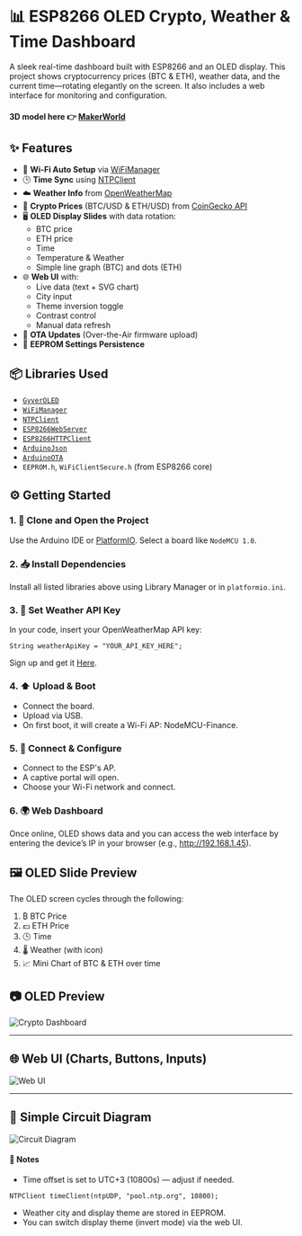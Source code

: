 # 📊 ESP8266 OLED Crypto, Weather & Time Dashboard

A sleek real-time dashboard built with ESP8266 and an OLED display. This project shows cryptocurrency prices (BTC & ETH), weather data, and the current time—rotating elegantly on the screen. It also includes a web interface for monitoring and configuration.

#### 3D model here 👉 [MakerWorld](https://makerworld.com/en/models/1393341-desktop-wifi-informer-esp8266-oled-ssd1306#profileId-1443943)

## ✨ Features

- 📶 **Wi-Fi Auto Setup** via [WiFiManager](https://github.com/tzapu/WiFiManager)
- 🕒 **Time Sync** using [NTPClient](https://github.com/arduino-libraries/NTPClient)
- ☁️ **Weather Info** from [OpenWeatherMap](https://openweathermap.org/)
- 💸 **Crypto Prices** (BTC/USD & ETH/USD) from [CoinGecko API](https://www.coingecko.com/)
- 🖥 **OLED Display Slides** with data rotation:
  - BTC price
  - ETH price
  - Time
  - Temperature & Weather
  - Simple line graph (BTC) and dots (ETH)
- 🌐 **Web UI** with:
  - Live data (text + SVG chart)
  - City input
  - Theme inversion toggle
  - Contrast control
  - Manual data refresh
- 🚀 **OTA Updates** (Over-the-Air firmware upload)
- 🔧 **EEPROM Settings Persistence**

## 📦 Libraries Used

- [`GyverOLED`](https://github.com/GyverLibs/GyverOLED)
- [`WiFiManager`](https://github.com/tzapu/WiFiManager)
- [`NTPClient`](https://github.com/arduino-libraries/NTPClient)
- [`ESP8266WebServer`](https://github.com/esp8266/Arduino)
- [`ESP8266HTTPClient`](https://github.com/esp8266/Arduino)
- [`ArduinoJson`](https://arduinojson.org/)
- [`ArduinoOTA`](https://github.com/esp8266/Arduino)
- `EEPROM.h`, `WiFiClientSecure.h` (from ESP8266 core)

## ⚙️ Getting Started

### 1. 🔄 Clone and Open the Project

Use the Arduino IDE or [PlatformIO](https://platformio.org/). Select a board like `NodeMCU 1.0`.

### 2. 📥 Install Dependencies

Install all listed libraries above using Library Manager or in `platformio.ini`.

### 3. 🔑 Set Weather API Key

In your code, insert your OpenWeatherMap API key:

```
String weatherApiKey = "YOUR_API_KEY_HERE";
```

Sign up and get it [Here](https://home.openweathermap.org/api_keys).

### 4. ⬆️ Upload & Boot

- Connect the board.
- Upload via USB.
- On first boot, it will create a Wi-Fi AP: NodeMCU-Finance.

### 5. 📡 Connect & Configure

- Connect to the ESP's AP.
- A captive portal will open.
- Choose your Wi-Fi network and connect.

### 6. 🌍 Web Dashboard

Once online, OLED shows data and you can access the web interface by entering the device’s IP in your browser (e.g., http://192.168.1.45).

## 🖼 OLED Slide Preview

The OLED screen cycles through the following:

1. ₿ BTC Price
2. 💵 ETH Price
3. 🕒 Time
4. 🌡 Weather (with icon)
5. 📈 Mini Chart of BTC & ETH over time

## 📷 OLED Preview

![Crypto Dashboard](https://makerworld.bblmw.com/makerworld/model/US831a375163e43e/design/2025-05-07_b964d579cc8b8.jpg?x-oss-process=image/resize,w_1920/format,webp)

---

## 🌐 Web UI (Charts, Buttons, Inputs)

![Web UI](https://imgur.com/saONzd7.jpg)

---

## 🔌 Simple Circuit Diagram

![Circuit Diagram](https://imgur.com/R3Pnb0F.jpg)

#### 🧠 Notes

- Time offset is set to UTC+3 (10800s) — adjust if needed.

`NTPClient timeClient(ntpUDP, "pool.ntp.org", 10800);`

- Weather city and display theme are stored in EEPROM.
- You can switch display theme (invert mode) via the web UI.
